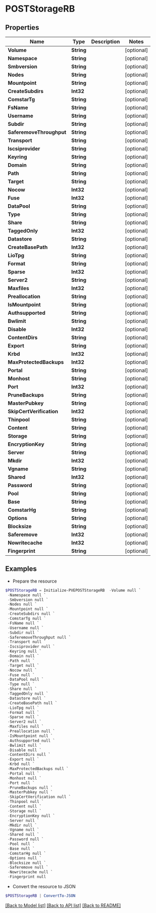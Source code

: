 # POSTStorageRB
## Properties

Name | Type | Description | Notes
------------ | ------------- | ------------- | -------------
**Volume** | **String** |  | [optional] 
**Namespace** | **String** |  | [optional] 
**Smbversion** | **String** |  | [optional] 
**Nodes** | **String** |  | [optional] 
**Mountpoint** | **String** |  | [optional] 
**CreateSubdirs** | **Int32** |  | [optional] 
**ComstarTg** | **String** |  | [optional] 
**FsName** | **String** |  | [optional] 
**Username** | **String** |  | [optional] 
**Subdir** | **String** |  | [optional] 
**SaferemoveThroughput** | **String** |  | [optional] 
**Transport** | **String** |  | [optional] 
**Iscsiprovider** | **String** |  | [optional] 
**Keyring** | **String** |  | [optional] 
**Domain** | **String** |  | [optional] 
**Path** | **String** |  | [optional] 
**Target** | **String** |  | [optional] 
**Nocow** | **Int32** |  | [optional] 
**Fuse** | **Int32** |  | [optional] 
**DataPool** | **String** |  | [optional] 
**Type** | **String** |  | [optional] 
**Share** | **String** |  | [optional] 
**TaggedOnly** | **Int32** |  | [optional] 
**Datastore** | **String** |  | [optional] 
**CreateBasePath** | **Int32** |  | [optional] 
**LioTpg** | **String** |  | [optional] 
**Format** | **String** |  | [optional] 
**Sparse** | **Int32** |  | [optional] 
**Server2** | **String** |  | [optional] 
**Maxfiles** | **Int32** |  | [optional] 
**Preallocation** | **String** |  | [optional] 
**IsMountpoint** | **String** |  | [optional] 
**Authsupported** | **String** |  | [optional] 
**Bwlimit** | **String** |  | [optional] 
**Disable** | **Int32** |  | [optional] 
**ContentDirs** | **String** |  | [optional] 
**Export** | **String** |  | [optional] 
**Krbd** | **Int32** |  | [optional] 
**MaxProtectedBackups** | **Int32** |  | [optional] 
**Portal** | **String** |  | [optional] 
**Monhost** | **String** |  | [optional] 
**Port** | **Int32** |  | [optional] 
**PruneBackups** | **String** |  | [optional] 
**MasterPubkey** | **String** |  | [optional] 
**SkipCertVerification** | **Int32** |  | [optional] 
**Thinpool** | **String** |  | [optional] 
**Content** | **String** |  | [optional] 
**Storage** | **String** |  | [optional] 
**EncryptionKey** | **String** |  | [optional] 
**Server** | **String** |  | [optional] 
**Mkdir** | **Int32** |  | [optional] 
**Vgname** | **String** |  | [optional] 
**Shared** | **Int32** |  | [optional] 
**Password** | **String** |  | [optional] 
**Pool** | **String** |  | [optional] 
**Base** | **String** |  | [optional] 
**ComstarHg** | **String** |  | [optional] 
**Options** | **String** |  | [optional] 
**Blocksize** | **String** |  | [optional] 
**Saferemove** | **Int32** |  | [optional] 
**Nowritecache** | **Int32** |  | [optional] 
**Fingerprint** | **String** |  | [optional] 

## Examples

- Prepare the resource
```powershell
$POSTStorageRB = Initialize-PVEPOSTStorageRB  -Volume null `
 -Namespace null `
 -Smbversion null `
 -Nodes null `
 -Mountpoint null `
 -CreateSubdirs null `
 -ComstarTg null `
 -FsName null `
 -Username null `
 -Subdir null `
 -SaferemoveThroughput null `
 -Transport null `
 -Iscsiprovider null `
 -Keyring null `
 -Domain null `
 -Path null `
 -Target null `
 -Nocow null `
 -Fuse null `
 -DataPool null `
 -Type null `
 -Share null `
 -TaggedOnly null `
 -Datastore null `
 -CreateBasePath null `
 -LioTpg null `
 -Format null `
 -Sparse null `
 -Server2 null `
 -Maxfiles null `
 -Preallocation null `
 -IsMountpoint null `
 -Authsupported null `
 -Bwlimit null `
 -Disable null `
 -ContentDirs null `
 -Export null `
 -Krbd null `
 -MaxProtectedBackups null `
 -Portal null `
 -Monhost null `
 -Port null `
 -PruneBackups null `
 -MasterPubkey null `
 -SkipCertVerification null `
 -Thinpool null `
 -Content null `
 -Storage null `
 -EncryptionKey null `
 -Server null `
 -Mkdir null `
 -Vgname null `
 -Shared null `
 -Password null `
 -Pool null `
 -Base null `
 -ComstarHg null `
 -Options null `
 -Blocksize null `
 -Saferemove null `
 -Nowritecache null `
 -Fingerprint null
```

- Convert the resource to JSON
```powershell
$POSTStorageRB | ConvertTo-JSON
```

[[Back to Model list]](../README.md#documentation-for-models) [[Back to API list]](../README.md#documentation-for-api-endpoints) [[Back to README]](../README.md)

